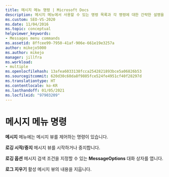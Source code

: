 ```yaml
---
title: 메시지 메뉴 명령 | Microsoft Docs
description: 메시지 메뉴에서 사용할 수 있는 명령 목록과 각 명령에 대한 간략한 설명을 확인할 수 있습니다.
ms.custom: SEO-VS-2020
ms.date: 11/04/2016
ms.topic: conceptual
helpviewer_keywords:
- Messages menu commands
ms.assetid: 8ffcee99-7950-41af-906e-661e19e3257a
author: mikejo5000
ms.author: mikejo
manager: jillfra
ms.workload:
- multiple
ms.openlocfilehash: 13afea6033138fcca2542821893bce5a06826b53
ms.sourcegitcommit: 620d30c60da8f9805fce524fe4951cf40f28297d
ms.translationtype: HT
ms.contentlocale: ko-KR
ms.lasthandoff: 01/05/2021
ms.locfileid: "97903209"
---
```

# <a name="messages-menu-commands"></a>메시지 메뉴 명령
**메시지** 메뉴에는 메시지 뷰를 제어하는 명령이 있습니다.

 **로깅 시작/중지** 메시지 뷰를 시작하거나 중지합니다.

 **로깅 옵션** 메시지 검색 조건을 지정할 수 있는 **MessageOptions** 대화 상자를 엽니다.

 **로그 지우기** 활성 메시지 뷰의 내용을 지웁니다.